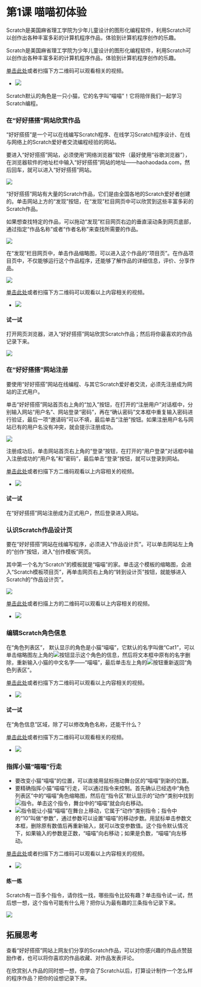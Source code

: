 # 第1课  喵喵初体验

Scratch是美国麻省理工学院为少年儿童设计的图形化编程软件，利用Scratch可以创作出各种丰富多彩的计算机程序作品，体验到计算机程序创作的乐趣。

Scratch是美国麻省理工学院为少年儿童设计的图形化编程软件，利用Scratch可以创作出各种丰富多彩的计算机程序作品，体验到计算机程序创作的乐趣。

[单击此处](http://haohaodada.com/video/a20101.php)或者扫描下方二维码可以观看相关的视频。

* ![](../../.gitbook/assets/a20101.png) 

Scratch默认的角色是一只小猫，它的名字叫“喵喵”！它将陪伴我们一起学习Scratch编程。

### 在“好好搭搭”网站欣赏作品

“好好搭搭”是一个可以在线编写Scratch程序、在线学习Scratch程序设计、在线与网络上的Scratch爱好者交流编程经验的网站。

要进入“好好搭搭”网站，必须使用“网络浏览器”软件（最好使用“谷歌浏览器”），在浏览器软件的地址栏中输入“好好搭搭”网站的地址―—haohaodada.com，然后回车，就可以进入“好好搭搭”网站。

![](../../.gitbook/assets/scratch1-1.png)

“好好搭搭”网站有大量的Scratch作品，它们是由全国各地的Scratch爱好者创建的。单击网站上方的“发现”按钮，在“发现”栏目网页中可以欣赏到这些丰富多彩的Scratch作品。

如果想查找特定的作品，可以拖动“发现”栏目网页右边的垂直滚动条到网页底部，通过指定“作品名称”或者“作者名称”来查找所需要的作品。

![](../../.gitbook/assets/scratch1-2.png)

在“发现”栏目网页中，单击作品缩略图，可以进入这个作品的“项目页”。在作品项目页中，不仅能够运行这个作品程序，还能够了解作品的详细信息，评价、分享作品。

![](../../.gitbook/assets/scratch1-3.png)

[单击此处](http://haohaodada.com/video/a20102.php)或者扫描下方二维码可以观看以上内容相关的视频。

* ![](../../.gitbook/assets/a20102.png) 

#### 试一试
打开网页浏览器，进入“好好搭搭”网站欣赏Scratch作品；然后将你最喜欢的作品记录下来。

![](../../.gitbook/assets/scratch1-4.png)

### 在“好好搭搭”网站注册

要使用“好好搭搭”网站在线编程、与其它Scratch爱好者交流，必须先注册成为网站的正式用户。

单击“好好搭搭”网站首页右上角的“加入”按钮，在打开的“注册用户”对话框中，分别输入网站“用户名”、网站登录“密码”，再在“确认密码”文本框中重复输入密码进行验证，最后一项“邀请码”可以不填，最后单击“注册”按钮。如果注册用户名与网站已有的用户名没有冲突，就会提示注册成功。

![](../../.gitbook/assets/scratch1-5.png)

注册成功后，单击网站首页右上角的“登录”按钮，在打开的“用户登录”对话框中输入注册成功的“用户名”和“密码”，最后单击“登录”按钮，就可以登录到网站。

[单击此处](http://haohaodada.com/video/a20103.php)或者扫描下方二维码观看以上内容相关的视频。

* ![](../../.gitbook/assets/a20103.png) 

#### 试一试

在“好好搭搭”网站注册成为正式用户，然后登录进入网站。

### 认识Scratch作品设计页

要在“好好搭搭”网站在线编写程序，必须进入“作品设计页”。可以单击网站左上角的“创作”按钮，进入“创作模板”网页。

其中第一个名为“Scratch”的模板就是“喵喵”的家。单击这个模板的缩略图，会进入“Scratch模板项目页”，再单击网页右上角的“转到设计页”按钮，就能够进入Scratch的“作品设计页”。

![](../../.gitbook/assets/scratch1-6.png)

[单击此处](http://haohaodada.com/video/a20104.php)或者扫描上方的二维码可以观看以上内容相关的视频。

* ![](../../.gitbook/assets/a20104.png) 

### 编辑Scratch角色信息

在“角色列表区”， 默认显示的角色是小猫“喵喵”，它默认的名字叫做“Cat1”，可以单击缩略图左上角的![](../../.gitbook/assets/scratch1-7.png)按钮显示这个角色的信息，然后将文本框中原有的名字删除，重新输入小猫的中文名字——“喵喵”，最后单击左上角的![](../../.gitbook/assets/scratch1-8.png)按钮重新返回“角色列表区”。

[单击此处](http://haohaodada.com/video/a20105.php)或者扫描下方二维码可以观看以上内容相关的视频。

* ![](../../.gitbook/assets/a20105.png) 

#### 试一试

在“角色信息”区域，除了可以修改角色名称，还能干什么？

 [单击此处](http://haohaodada.com/video/a20106.php)或者扫描下方二维码可以观看相关的视频。

* ![](../../.gitbook/assets/a20106.png) 

### 指挥小猫“喵喵”行走

* 要改变小猫“喵喵”的位置，可以直接用鼠标拖动舞台区的“喵喵”到新的位置。
* 要精确指挥小猫“喵喵”行走，可以通过指令来控制。首先确认已经选中“角色列表区”中的“喵喵”角色缩略图，然后在“指令区”默认显示的“动作”类别中找到![](../../.gitbook/assets/scratch1-9.png)指令。单击这个指令，舞台中的“喵喵”就会向右移动。
* ![](img/1-9.png)指令能让小猫“喵喵”在舞台上移动，它属于“动作”类别指令；指令中的“10”叫做“参数”，通过参数可以设置“喵喵”的移动步数。用鼠标单击参数文本框，删除原有数值后再重新输入，就可以改变参数值。这个指令默认情况下，如果输入的参数是正数，“喵喵”向右移动；如果是负数，“喵喵”向左移动。

[单击此处](http://haohaodada.com/video/a20107.php)或者扫描下方二维码可以观看以上内容相关的视频。

* ![](../../.gitbook/assets/a20107.png) 

#### 练一练

Scratch有一百多个指令，请你找一找，哪些指令比较有趣？单击指令试一试，然后想一想，这个指令可能有什么用？把你认为最有趣的三条指令记录下来。

![](../../.gitbook/assets/scratch1-10.png)

## 拓展思考

查看“好好搭搭”网站上网友们分享的Scratch作品，可以对你感兴趣的作品点赞鼓励作者，也可以将你喜欢的作品收藏、对作品发表评论。

在欣赏别人作品的同时想一想，你学会了Scratch以后，打算设计制作一个怎么样的程序作品？把你的设想记录下来。